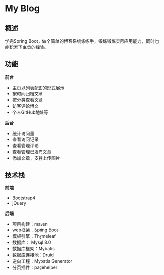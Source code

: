 # My Blog
## 概述
学完Spring Boot，做个简单的博客系统练练手，锻炼锻炼实际应用能力，同时也能积累下宝贵的经验。

## 功能
**前台**
* 主页以列表配图的形式展示
* 按时间归档文章
* 按分类查看文章
* 访客评论博文
* 个人GitHub地址等

**后台**
* 统计访问量
* 查看访问记录
* 查看管理评论
* 查看管理已发布文章
* 添加文章，支持上传图片

## 技术栈
**前端**
* Bootstrap4
* jQuery

**后端**
* 项目构建：maven
* web框架：Spring Boot
* 模板引擎：Thymeleaf
* 数据库： Mysql 8.0
* 数据库框架：Mybatis
* 数据库连接池：Druid
* 逆向工程：Mybatis Generator
* 分页插件：pagehelper
